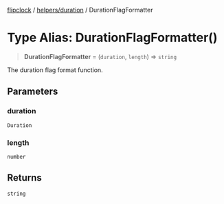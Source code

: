 [flipclock](../../../index.md) / [helpers/duration](../index.md) / DurationFlagFormatter

# Type Alias: DurationFlagFormatter()

> **DurationFlagFormatter** = (`duration`, `length`) => `string`

The duration flag format function.

## Parameters

### duration

`Duration`

### length

`number`

## Returns

`string`
